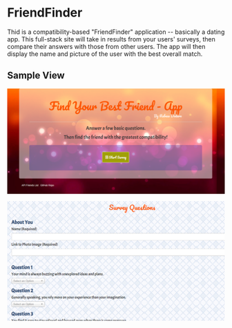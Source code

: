 # FriendFinder

Thid is a compatibility-based "FriendFinder" application -- basically a dating app. This full-stack site will take in results from your users' surveys, then compare their answers with those from other users. The app will then display the name and picture of the user with the best overall match.

## Sample View

![Welcome Page](/public/img/main.png/)

![Survey Page](/public/img/survey.png/)
